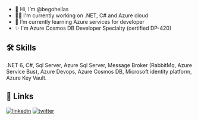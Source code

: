- 👋 Hi, I’m @begohellas
- 👩‍💻 I'm currently working on .NET, C# and Azure cloud
- 🧠 I’m currently learning Azure services for developer
- ✨ I'm Azure Cosmos DB Developer Specialty (certified DP-420)

## 🛠 Skills
.NET 6, C#, Sql Server, Azure Sql Server, Message Broker (RabbitMq, Azure Service Bus), Azure Devops, Azure Cosmos DB, Microsoft identity platform, Azure Key Vault. 

## 🔗 Links
[![linkedin](https://img.shields.io/badge/linkedin-0A66C2?style=for-the-badge&logo=linkedin&logoColor=white)](http://linkedin.com/in/andrea-beghini-14968227)
[![twitter](https://img.shields.io/badge/twitter-1DA1F2?style=for-the-badge&logo=twitter&logoColor=white)](https://twitter.com/begohellas)

<!---
begohellas/begohellas is a ✨ special ✨ repository because its `README.md` (this file) appears on your GitHub profile.
You can click the Preview link to take a look at your changes.
--->
